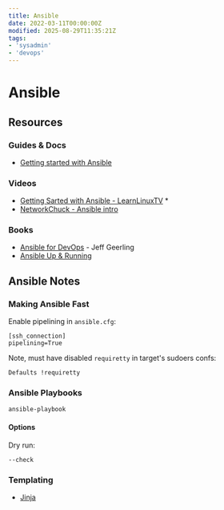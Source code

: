 ```yaml
---
title: Ansible
date: 2022-03-11T00:00:00Z
modified: 2025-08-29T11:35:21Z
tags:
- 'sysadmin'
- 'devops'
---
```


# Ansible

## Resources

### Guides & Docs

* [Getting started with Ansible](https://docs.ansible.com/ansible/latest/getting_started/index.html)

### Videos

* [Getting Sarted with Ansible - LearnLinuxTV](https://www.youtube.com/playlist?list=PLT98CRl2KxKEUHie1m24-wkyHpEsa4Y70) \*
* [NetworkChuck - Ansible intro](https://www.youtube.com/watch?v=5hycyr-8EKs)

### Books

* [Ansible for DevOps](https://www.ansiblefordevops.com/) - Jeff Geerling
* [Ansible Up & Running](https://www.oreilly.com/library/view/ansible-up-and/9781098109141/)

## Ansible Notes

### Making Ansible Fast

Enable pipelining in `ansible.cfg`:

```
[ssh_connection]
pipelining=True
```

Note, must have disabled `requiretty` in target's sudoers confs:

```
Defaults !requiretty
```

### Ansible Playbooks

`ansible-playbook`

#### Options

Dry run:

```
--check
```

### Templating

* [Jinja](20230324144900-jinja.md)
